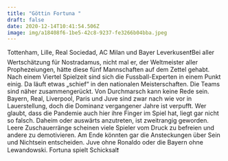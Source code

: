```yaml
---
title: "Göttin Fortuna "
draft: false
date: 2020-12-14T10:41:54.506Z
image: img/a18408f6-1be5-42c8-9237-fe3266b04bba.jpeg
---
```

Tottenham, Lille, Real Sociedad, AC Milan und Bayer Leverkusen❗️Bei aller Wertschätzung für Nostradamus, nicht mal er, der Weltmeister aller Prophezeiungen, hätte diese fünf Mannschaften auf dem Zettel gehabt. Nach einem Viertel Spielzeit sind sich die Fussball-Experten in einem Punkt einig. Da läuft etwas „schief“ in den nationalen Meisterschaften. Die Teams sind näher zusammengerückt. Von Durchmarsch kann keine Rede sein. Bayern, Real, Liverpool, Paris und Juve  sind zwar nach wie vor in Lauerstellung, doch die Dominanz vergangener Jahre ist verpufft. Wer glaubt, dass die Pandemie auch hier ihre Finger im Spiel hat, liegt gar nicht so falsch. Daheim oder auswärts anzutreten, ist zweitrangig geworden. Leere Zuschauerränge scheinen viele Spieler vom Druck zu befreien und andere zu demotivieren. Am Ende könnten gar die Ansteckungen über Sein und Nichtsein entscheiden. Juve ohne Ronaldo oder die Bayern ohne Lewandowski. Fortuna spielt Schicksal❗️